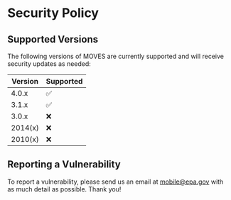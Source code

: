 # Security Policy

## Supported Versions

The following versions of MOVES are currently supported and will receive security updates as needed:

| Version | Supported          |
| ------- | ------------------ |
| 4.0.x   | :white_check_mark: |
| 3.1.x   | :white_check_mark: |
| 3.0.x   | :x:                |
| 2014(x) | :x:                |
| 2010(x) | :x:                |

## Reporting a Vulnerability

To report a vulnerability, please send us an email at mobile@epa.gov with as much detail as possible. Thank you!
